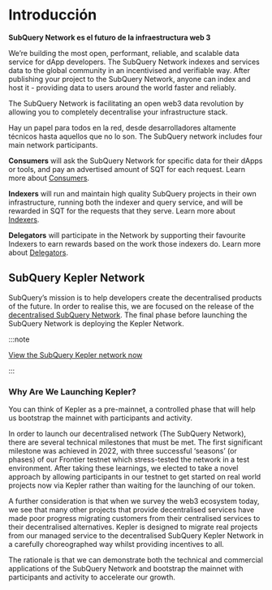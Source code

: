# Introducción

**SubQuery Network es el futuro de la infraestructura web 3**

We’re building the most open, performant, reliable, and scalable data service for dApp developers. The SubQuery Network indexes and services data to the global community in an incentivised and verifiable way. After publishing your project to the SubQuery Network, anyone can index and host it - providing data to users around the world faster and reliably.

The SubQuery Network is facilitating an open web3 data revolution by allowing you to completely decentralise your infrastructure stack.

Hay un papel para todos en la red, desde desarrolladores altamente técnicos hasta aquellos que no lo son. The SubQuery network includes four main network participants.

**Consumers** will ask the SubQuery Network for specific data for their dApps or tools, and pay an advertised amount of SQT for each request. Learn more about [Consumers](./consumers/introduction.md).

**Indexers** will run and maintain high quality SubQuery projects in their own infrastructure, running both the indexer and query service, and will be rewarded in SQT for the requests that they serve. Learn more about [Indexers](./node_operators/indexers/introduction.md).

**Delegators** will participate in the Network by supporting their favourite Indexers to earn rewards based on the work those indexers do. Learn more about [Delegators](./delegators/introduction.md).

## SubQuery Kepler Network

SubQuery’s mission is to help developers create the decentralised products of the future. In order to realise this, we are focused on the release of the [decentralised SubQuery Network](https://subquery.network/network). The final phase before launching the SubQuery Network is deploying the Kepler Network.

:::note

[View the SubQuery Kepler network now](https://kepler.subquery.network)

:::

### Why Are We Launching Kepler?

You can think of Kepler as a pre-mainnet, a controlled phase that will help us bootstrap the mainnet with participants and activity.

In order to launch our decentralised network (The SubQuery Network), there are several technical milestones that must be met. The first significant milestone was achieved in 2022, with three successful ‘seasons’ (or phases) of our Frontier testnet which stress-tested the network in a test environment. After taking these learnings, we elected to take a novel approach by allowing participants in our testnet to get started on real world projects now via Kepler rather than waiting for the launching of our token.

A further consideration is that when we survey the web3 ecosystem today, we see that many other projects that provide decentralised services have made poor progress migrating customers from their centralised services to their decentralised alternatives. Kepler is designed to migrate real projects from our managed service to the decentralised SubQuery Kepler Network in a carefully choreographed way whilst providing incentives to all.

The rationale is that we can demonstrate both the technical and commercial applications of the SubQuery Network and bootstrap the mainnet with participants and activity to accelerate our growth.
